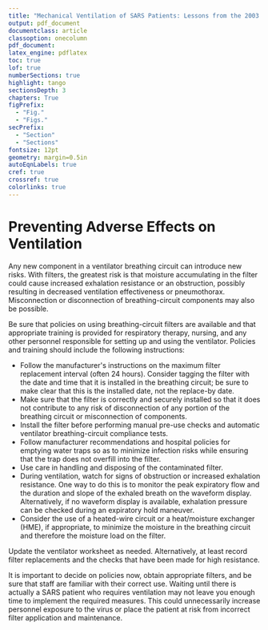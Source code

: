 ```yaml
---
title: "Mechanical Ventilation of SARS Patients: Lessons from the 2003 SARS Outbreak"
output: pdf_document
documentclass: article
classoption: onecolumn
pdf_document:
latex_engine: pdflatex
toc: true
lof: true
numberSections: true
highlight: tango
sectionsDepth: 3
chapters: True
figPrefix:
  - "Fig."
  - "Figs."
secPrefix:
  - "Section"
  - "Sections"
fontsize: 12pt
geometry: margin=0.5in
autoEqnLabels: true
cref: true
crossref: true
colorlinks: true
---
```


# Preventing Adverse Effects on Ventilation

Any new component in a ventilator breathing circuit can introduce new risks. With filters, the greatest risk is that moisture accumulating in the filter could cause increased exhalation resistance or an obstruction, possibly resulting in decreased ventilation effectiveness or pneumothorax. Misconnection or disconnection of breathing-circuit components may also be possible.

Be sure that policies on using breathing-circuit filters are available and that appropriate training is provided for respiratory therapy, nursing, and any other personnel responsible for setting up and using the ventilator. Policies and training should include the following instructions:

 - Follow the manufacturer's instructions on the maximum filter replacement interval (often 24 hours). Consider tagging the filter with the date and time that it is installed in the breathing circuit; be sure to make clear that this is the installed date, not the replace-by date.
 - Make sure that the filter is correctly and securely installed so that it does not contribute to any risk of disconnection of any portion of the breathing circuit or misconnection of components.
 - Install the filter before performing manual pre-use checks and automatic ventilator breathing-circuit compliance tests.
 - Follow manufacturer recommendations and hospital policies for emptying water traps so as to minimize infection risks while ensuring that the trap does not overfill into the filter.
 - Use care in handling and disposing of the contaminated filter.
 - During ventilation, watch for signs of obstruction or increased exhalation resistance. One way to do this is to monitor the peak expiratory flow and the duration and slope of the exhaled breath on the waveform display. Alternatively, if no waveform display is available, exhalation pressure can be checked during an expiratory hold maneuver.
 - Consider the use of a heated-wire circuit or a heat/moisture exchanger (HME), if appropriate, to minimize the moisture in the breathing circuit and therefore the moisture load on the filter.

Update the ventilator worksheet as needed. Alternatively, at least record filter replacements and the checks that have been made for high resistance.

It is important to decide on policies now, obtain appropriate filters, and be sure that staff are familiar with their correct use. Waiting until there is actually a SARS patient who requires ventilation may not leave you enough time to implement the required measures. This could unnecessarily increase personnel exposure to the virus or place the patient at risk from incorrect filter application and maintenance.

